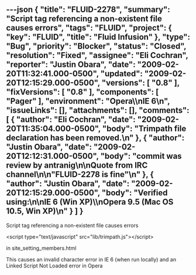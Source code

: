 ---json
{
  "title": "FLUID-2278",
  "summary": "Script tag referencing a non-existent file causes errors",
  "tags": "FLUID",
  "project": {
    "key": "FLUID",
    "title": "Fluid Infusion"
  },
  "type": "Bug",
  "priority": "Blocker",
  "status": "Closed",
  "resolution": "Fixed",
  "assignee": "Eli Cochran",
  "reporter": "Justin Obara",
  "date": "2009-02-20T11:32:41.000-0500",
  "updated": "2009-02-20T12:15:29.000-0500",
  "versions": [
    "0.8"
  ],
  "fixVersions": [
    "0.8"
  ],
  "components": [
    "Pager"
  ],
  "environment": "Opera\\\nIE 6\n",
  "issueLinks": [],
  "attachments": [],
  "comments": [
    {
      "author": "Eli Cochran",
      "date": "2009-02-20T11:35:04.000-0500",
      "body": "Trimpath file declaration has been removed.\n"
    },
    {
      "author": "Justin Obara",
      "date": "2009-02-20T12:12:31.000-0500",
      "body": "commit was review by antranig\n\nQuote from IRC channel\n\n\"FLUID-2278 is fine\"\n"
    },
    {
      "author": "Justin Obara",
      "date": "2009-02-20T12:15:29.000-0500",
      "body": "Verified using:\n\nIE 6 (Win XP)\\\nOpera 9.5 (Mac OS 10.5, Win XP)\n"
    }
  ]
}
---
Script tag referencing a non-existent file causes errors&#x20;

\<script type="text/javascript" src="lib/trimpath.js">\</script>

in site\_setting\_members.html

This causes an invalid character error in IE 6 (when run locally) and an Linked Script Not Loaded error in Opera

        